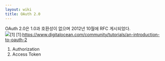 ```yaml
---
layout: wiki 
title: OAuth 2.0
---
```


OAuth 2.0은 1.0과 호환성이 없으며 2012년 10월에 RFC 게시되었다.  
![](https://assets.digitalocean.com/articles/oauth/abstract_flow.png)[1]
[1]:https://www.digitalocean.com/community/tutorials/an-introduction-to-oauth-2

1. Authorization
1. Access Token